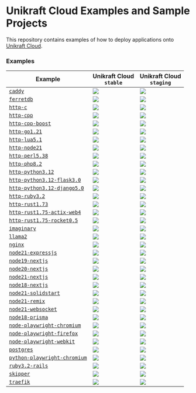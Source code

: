 # Unikraft Cloud Examples and Sample Projects

This repository contains examples of how to deploy applications onto [Unikraft Cloud](https://unikraft.cloud).

### Examples

Example | Unikraft Cloud <br /> `stable` | Unikraft Cloud <br /> `staging` |
|-|-|-|
[`caddy`](https://github.com/unikraft-cloud/examples/tree/main/caddy) | [![](https://github.com/unikraft-cloud/examples/actions/workflows/example-caddy-stable.yaml/badge.svg)](https://github.com/unikraft-cloud/examples/actions/workflows/example-caddy-stable.yaml) | [![](https://github.com/unikraft-cloud/examples/actions/workflows/example-caddy-staging.yaml/badge.svg)](https://github.com/unikraft-cloud/examples/actions/workflows/example-caddy-staging.yaml) |
[`ferretdb`](https://github.com/unikraft-cloud/examples/tree/main/ferretdb) | [![](https://github.com/unikraft-cloud/examples/actions/workflows/example-ferretdb-stable.yaml/badge.svg)](https://github.com/unikraft-cloud/examples/actions/workflows/example-ferretdb-stable.yaml) | [![](https://github.com/unikraft-cloud/examples/actions/workflows/example-ferretdb-staging.yaml/badge.svg)](https://github.com/unikraft-cloud/examples/actions/workflows/example-ferretdb-staging.yaml) |
[`http-c`](https://github.com/unikraft-cloud/examples/tree/main/http-c) | [![](https://github.com/unikraft-cloud/examples/actions/workflows/example-http-c-stable.yaml/badge.svg)](https://github.com/unikraft-cloud/examples/actions/workflows/example-http-c-stable.yaml) | [![](https://github.com/unikraft-cloud/examples/actions/workflows/example-http-c-staging.yaml/badge.svg)](https://github.com/unikraft-cloud/examples/actions/workflows/example-http-c-staging.yaml) |
[`http-cpp`](https://github.com/unikraft-cloud/examples/tree/main/http-cpp) | [![](https://github.com/unikraft-cloud/examples/actions/workflows/example-http-cpp-stable.yaml/badge.svg)](https://github.com/unikraft-cloud/examples/actions/workflows/example-http-cpp-stable.yaml) | [![](https://github.com/unikraft-cloud/examples/actions/workflows/example-http-cpp-staging.yaml/badge.svg)](https://github.com/unikraft-cloud/examples/actions/workflows/example-http-cpp-staging.yaml) |
[`http-cpp-boost`](https://github.com/unikraft-cloud/examples/tree/main/http-cpp-boost) | [![](https://github.com/unikraft-cloud/examples/actions/workflows/example-http-cpp-boost-stable.yaml/badge.svg)](https://github.com/unikraft-cloud/examples/actions/workflows/example-http-cpp-boost-stable.yaml) | [![](https://github.com/unikraft-cloud/examples/actions/workflows/example-http-cpp-boost-staging.yaml/badge.svg)](https://github.com/unikraft-cloud/examples/actions/workflows/example-http-cpp-boost-staging.yaml) |
[`http-go1.21`](https://github.com/unikraft-cloud/examples/tree/main/http-go1.21) | [![](https://github.com/unikraft-cloud/examples/actions/workflows/example-http-go1.21-stable.yaml/badge.svg)](https://github.com/unikraft-cloud/examples/actions/workflows/example-http-go1.21-stable.yaml) | [![](https://github.com/unikraft-cloud/examples/actions/workflows/example-http-go1.21-staging.yaml/badge.svg)](https://github.com/unikraft-cloud/examples/actions/workflows/example-http-go1.21-staging.yaml) |
[`http-lua5.1`](https://github.com/unikraft-cloud/examples/tree/main/http-lua5.1) | [![](https://github.com/unikraft-cloud/examples/actions/workflows/example-http-lua5.1-stable.yaml/badge.svg)](https://github.com/unikraft-cloud/examples/actions/workflows/example-http-lua5.1-stable.yaml) | [![](https://github.com/unikraft-cloud/examples/actions/workflows/example-http-lua5.1-staging.yaml/badge.svg)](https://github.com/unikraft-cloud/examples/actions/workflows/example-http-lua5.1-staging.yaml) |
[`http-node21`](https://github.com/unikraft-cloud/examples/tree/main/http-node21) | [![](https://github.com/unikraft-cloud/examples/actions/workflows/example-http-node21-stable.yaml/badge.svg)](https://github.com/unikraft-cloud/examples/actions/workflows/example-http-node21-stable.yaml) | [![](https://github.com/unikraft-cloud/examples/actions/workflows/example-http-node21-staging.yaml/badge.svg)](https://github.com/unikraft-cloud/examples/actions/workflows/example-http-node21-staging.yaml) |
[`http-perl5.38`](https://github.com/unikraft-cloud/examples/tree/main/http-perl5.38) | [![](https://github.com/unikraft-cloud/examples/actions/workflows/example-http-perl5.38-stable.yaml/badge.svg)](https://github.com/unikraft-cloud/examples/actions/workflows/example-http-perl5.38-stable.yaml) | [![](https://github.com/unikraft-cloud/examples/actions/workflows/example-http-perl5.38-staging.yaml/badge.svg)](https://github.com/unikraft-cloud/examples/actions/workflows/example-http-perl5.38-staging.yaml) |
[`http-php8.2`](https://github.com/unikraft-cloud/examples/tree/main/http-php8.2) | [![](https://github.com/unikraft-cloud/examples/actions/workflows/example-http-php8.2-stable.yaml/badge.svg)](https://github.com/unikraft-cloud/examples/actions/workflows/example-http-php8.2-stable.yaml) | [![](https://github.com/unikraft-cloud/examples/actions/workflows/example-http-php8.2-staging.yaml/badge.svg)](https://github.com/unikraft-cloud/examples/actions/workflows/example-http-php8.2-staging.yaml) |
[`http-python3.12`](https://github.com/unikraft-cloud/examples/tree/main/http-python3.12) | [![](https://github.com/unikraft-cloud/examples/actions/workflows/example-http-python3.12-stable.yaml/badge.svg)](https://github.com/unikraft-cloud/examples/actions/workflows/example-http-python3.12-stable.yaml) | [![](https://github.com/unikraft-cloud/examples/actions/workflows/example-http-python3.12-staging.yaml/badge.svg)](https://github.com/unikraft-cloud/examples/actions/workflows/example-http-python3.12-staging.yaml) |
[`http-python3.12-flask3.0`](https://github.com/unikraft-cloud/examples/tree/main/http-python3.12-flask3.0) | [![](https://github.com/unikraft-cloud/examples/actions/workflows/example-http-python3.12-flask3.0-stable.yaml/badge.svg)](https://github.com/unikraft-cloud/examples/actions/workflows/example-http-python3.12-flask3.0-stable.yaml) | [![](https://github.com/unikraft-cloud/examples/actions/workflows/example-http-python3.12-flask3.0-staging.yaml/badge.svg)](https://github.com/unikraft-cloud/examples/actions/workflows/example-http-python3.12-flask3.0-staging.yaml) |
[`http-python3.12-django5.0`](https://github.com/unikraft-cloud/examples/tree/main/http-python3.12-django5.0) | [![](https://github.com/unikraft-cloud/examples/actions/workflows/example-http-python3.12-django5.0-stable.yaml/badge.svg)](https://github.com/unikraft-cloud/examples/actions/workflows/example-http-python3.12-django5.0-stable.yaml) | [![](https://github.com/unikraft-cloud/examples/actions/workflows/example-http-python3.12-django5.0-staging.yaml/badge.svg)](https://github.com/unikraft-cloud/examples/actions/workflows/example-http-python3.12-django5.0-staging.yaml) |
[`http-ruby3.2`](https://github.com/unikraft-cloud/examples/tree/main/http-ruby3.2) | [![](https://github.com/unikraft-cloud/examples/actions/workflows/example-http-ruby3.2-stable.yaml/badge.svg)](https://github.com/unikraft-cloud/examples/actions/workflows/example-http-ruby3.2-stable.yaml) | [![](https://github.com/unikraft-cloud/examples/actions/workflows/example-http-ruby3.2-staging.yaml/badge.svg)](https://github.com/unikraft-cloud/examples/actions/workflows/example-http-ruby3.2-staging.yaml) |
[`http-rust1.73`](https://github.com/unikraft-cloud/examples/tree/main/http-rust1.73) | [![](https://github.com/unikraft-cloud/examples/actions/workflows/example-http-rust1.73-stable.yaml/badge.svg)](https://github.com/unikraft-cloud/examples/actions/workflows/example-http-rust1.73-stable.yaml) | [![](https://github.com/unikraft-cloud/examples/actions/workflows/example-http-rust1.73-staging.yaml/badge.svg)](https://github.com/unikraft-cloud/examples/actions/workflows/example-http-rust1.73-staging.yaml) |
[`http-rust1.75-actix-web4`](https://github.com/unikraft-cloud/examples/tree/main/http-rust1.75-actix-web4) | [![](https://github.com/unikraft-cloud/examples/actions/workflows/example-http-rust1.75-actix-web4-stable.yaml/badge.svg)](https://github.com/unikraft-cloud/examples/actions/workflows/example-http-rust1.75-actix-web4-stable.yaml) | [![](https://github.com/unikraft-cloud/examples/actions/workflows/example-http-rust1.75-actix-web4-staging.yaml/badge.svg)](https://github.com/unikraft-cloud/examples/actions/workflows/example-http-rust1.75-actix-web4-staging.yaml) |
[`http-rust1.75-rocket0.5`](https://github.com/unikraft-cloud/examples/tree/main/http-rust1.75-rocket0.5) | [![](https://github.com/unikraft-cloud/examples/actions/workflows/example-http-rust1.75-rocket0.5-stable.yaml/badge.svg)](https://github.com/unikraft-cloud/examples/actions/workflows/example-http-rust1.75-rocket0.5-stable.yaml) | [![](https://github.com/unikraft-cloud/examples/actions/workflows/example-http-rust1.75-rocket0.5-staging.yaml/badge.svg)](https://github.com/unikraft-cloud/examples/actions/workflows/example-http-rust1.75-rocket0.5-staging.yaml) |
[`imaginary`](https://github.com/unikraft-cloud/examples/tree/main/imaginary) | [![](https://github.com/unikraft-cloud/examples/actions/workflows/example-imaginary-stable.yaml/badge.svg)](https://github.com/unikraft-cloud/examples/actions/workflows/example-imaginary-stable.yaml) | [![](https://github.com/unikraft-cloud/examples/actions/workflows/example-imaginary-staging.yaml/badge.svg)](https://github.com/unikraft-cloud/examples/actions/workflows/example-imaginary-staging.yaml) |
[`llama2`](https://github.com/unikraft-cloud/examples/tree/main/llama2) | [![](https://github.com/unikraft-cloud/examples/actions/workflows/example-llama2-stable.yaml/badge.svg)](https://github.com/unikraft-cloud/examples/actions/workflows/example-llama2-stable.yaml) | [![](https://github.com/unikraft-cloud/examples/actions/workflows/example-llama2-staging.yaml/badge.svg)](https://github.com/unikraft-cloud/examples/actions/workflows/example-llama2-staging.yaml) |
[`nginx`](https://github.com/unikraft-cloud/examples/tree/main/nginx) | [![](https://github.com/unikraft-cloud/examples/actions/workflows/example-nginx-stable.yaml/badge.svg)](https://github.com/unikraft-cloud/examples/actions/workflows/example-nginx-stable.yaml) | [![](https://github.com/unikraft-cloud/examples/actions/workflows/example-nginx-staging.yaml/badge.svg)](https://github.com/unikraft-cloud/examples/actions/workflows/example-nginx-staging.yaml) |
[`node21-expressjs`](https://github.com/unikraft-cloud/examples/tree/main/node21-expressjs) | [![](https://github.com/unikraft-cloud/examples/actions/workflows/example-node21-expressjs-stable.yaml/badge.svg)](https://github.com/unikraft-cloud/examples/actions/workflows/example-node21-expressjs-stable.yaml) | [![](https://github.com/unikraft-cloud/examples/actions/workflows/example-node21-expressjs-staging.yaml/badge.svg)](https://github.com/unikraft-cloud/examples/actions/workflows/example-node21-expressjs-staging.yaml) |
[`node19-nextjs`](https://github.com/unikraft-cloud/examples/tree/main/node21-nextjs) | [![](https://github.com/unikraft-cloud/examples/actions/workflows/example-node19-nextjs-stable.yaml/badge.svg)](https://github.com/unikraft-cloud/examples/actions/workflows/example-node19-nextjs-stable.yaml) | [![](https://github.com/unikraft-cloud/examples/actions/workflows/example-node19-nextjs-staging.yaml/badge.svg)](https://github.com/unikraft-cloud/examples/actions/workflows/example-node19-nextjs-staging.yaml) |
[`node20-nextjs`](https://github.com/unikraft-cloud/examples/tree/main/node21-nextjs) | [![](https://github.com/unikraft-cloud/examples/actions/workflows/example-node20-nextjs-stable.yaml/badge.svg)](https://github.com/unikraft-cloud/examples/actions/workflows/example-node20-nextjs-stable.yaml) | [![](https://github.com/unikraft-cloud/examples/actions/workflows/example-node20-nextjs-staging.yaml/badge.svg)](https://github.com/unikraft-cloud/examples/actions/workflows/example-node20-nextjs-staging.yaml) |
[`node21-nextjs`](https://github.com/unikraft-cloud/examples/tree/main/node21-nextjs) | [![](https://github.com/unikraft-cloud/examples/actions/workflows/example-node21-nextjs-stable.yaml/badge.svg)](https://github.com/unikraft-cloud/examples/actions/workflows/example-node21-nextjs-stable.yaml) | [![](https://github.com/unikraft-cloud/examples/actions/workflows/example-node21-nextjs-staging.yaml/badge.svg)](https://github.com/unikraft-cloud/examples/actions/workflows/example-node21-nextjs-staging.yaml) |
[`node18-nextjs`](https://github.com/unikraft-cloud/examples/tree/main/node21-nextjs) | [![](https://github.com/unikraft-cloud/examples/actions/workflows/example-node18-nextjs-stable.yaml/badge.svg)](https://github.com/unikraft-cloud/examples/actions/workflows/example-node18-nextjs-stable.yaml) | [![](https://github.com/unikraft-cloud/examples/actions/workflows/example-node18-nextjs-staging.yaml/badge.svg)](https://github.com/unikraft-cloud/examples/actions/workflows/example-node18-nextjs-staging.yaml) |
[`node21-solidstart`](https://github.com/unikraft-cloud/examples/tree/main/node21-solid-start) | [![](https://github.com/unikraft-cloud/examples/actions/workflows/example-node21-solidstart-stable.yaml/badge.svg)](https://github.com/unikraft-cloud/examples/actions/workflows/example-node21-solidstart-stable.yaml) | [![](https://github.com/unikraft-cloud/examples/actions/workflows/example-node21-solidstart-staging.yaml/badge.svg)](https://github.com/unikraft-cloud/examples/actions/workflows/example-node21-solidstart-staging.yaml) |
[`node21-remix`](https://github.com/unikraft-cloud/examples/tree/main/node21-remix) | [![](https://github.com/unikraft-cloud/examples/actions/workflows/example-node21-remix-stable.yaml/badge.svg)](https://github.com/unikraft-cloud/examples/actions/workflows/example-node21-remix-stable.yaml) | [![](https://github.com/unikraft-cloud/examples/actions/workflows/example-node21-remix-staging.yaml/badge.svg)](https://github.com/unikraft-cloud/examples/actions/workflows/example-node21-remix-staging.yaml) |
[`node21-websocket`](https://github.com/unikraft-cloud/examples/tree/main/node21-websocket) | [![](https://github.com/unikraft-cloud/examples/actions/workflows/example-node21-websocket-stable.yaml/badge.svg)](https://github.com/unikraft-cloud/examples/actions/workflows/example-node21-websocket-stable.yaml) | [![](https://github.com/unikraft-cloud/examples/actions/workflows/example-node21-websocket-staging.yaml/badge.svg)](https://github.com/unikraft-cloud/examples/actions/workflows/example-node21-websocket-staging.yaml) |
[`node18-prisma`](https://github.com/unikraft-cloud/examples/tree/main/node18-prisma-rest-express) | [![](https://github.com/unikraft-cloud/examples/actions/workflows/example-node18-prisma-stable.yaml/badge.svg)](https://github.com/unikraft-cloud/examples/actions/workflows/example-node18-prisma-stable.yaml) | [![](https://github.com/unikraft-cloud/examples/actions/workflows/example-node18-prisma-staging.yaml/badge.svg)](https://github.com/unikraft-cloud/examples/actions/workflows/example-node18-prisma-staging.yaml) |
[`node-playwright-chromium`](https://github.com/unikraft-cloud/examples/tree/main/node-playwright-chromium) | [![](https://github.com/unikraft-cloud/examples/actions/workflows/example-node-playwright-chromium-stable.yaml/badge.svg)](https://github.com/unikraft-cloud/examples/actions/workflows/example-node-playwright-chromium-stable.yaml) | [![](https://github.com/unikraft-cloud/examples/actions/workflows/example-node-playwright-chromium-staging.yaml/badge.svg)](https://github.com/unikraft-cloud/examples/actions/workflows/example-node-playwright-chromium-staging.yaml) |
[`node-playwright-firefox`](https://github.com/unikraft-cloud/examples/tree/main/node-playwright-firefox) | [![](https://github.com/unikraft-cloud/examples/actions/workflows/example-node-playwright-firefox-stable.yaml/badge.svg)](https://github.com/unikraft-cloud/examples/actions/workflows/example-node-playwright-firefox-stable.yaml) | [![](https://github.com/unikraft-cloud/examples/actions/workflows/example-node-playwright-firefox-staging.yaml/badge.svg)](https://github.com/unikraft-cloud/examples/actions/workflows/example-node-playwright-firefox-staging.yaml) |
[`node-playwright-webkit`](https://github.com/unikraft-cloud/examples/tree/main/node-playwright-webkit) | [![](https://github.com/unikraft-cloud/examples/actions/workflows/example-node-playwright-webkit-stable.yaml/badge.svg)](https://github.com/unikraft-cloud/examples/actions/workflows/example-node-playwright-webkit-stable.yaml) | [![](https://github.com/unikraft-cloud/examples/actions/workflows/example-node-playwright-webkit-staging.yaml/badge.svg)](https://github.com/unikraft-cloud/examples/actions/workflows/example-node-playwright-webkit-staging.yaml) |
[`postgres`](https://github.com/unikraft-cloud/examples/tree/main/postgres) | [![](https://github.com/unikraft-cloud/examples/actions/workflows/example-postgres-stable.yaml/badge.svg)](https://github.com/unikraft-cloud/examples/actions/workflows/example-postgres-stable.yaml) | [![](https://github.com/unikraft-cloud/examples/actions/workflows/example-postgres-staging.yaml/badge.svg)](https://github.com/unikraft-cloud/examples/actions/workflows/example-postgres-staging.yaml) |
[`python-playwright-chromium`](https://github.com/unikraft-cloud/examples/tree/main/python-playwright-chromium) | [![](https://github.com/unikraft-cloud/examples/actions/workflows/example-python-playwright-chromium-stable.yaml/badge.svg)](https://github.com/unikraft-cloud/examples/actions/workflows/example-python-playwright-chromium-stable.yaml) | [![](https://github.com/unikraft-cloud/examples/actions/workflows/example-python-playwright-chromium-staging.yaml/badge.svg)](https://github.com/unikraft-cloud/examples/actions/workflows/example-python-playwright-chromium-staging.yaml) |
[`ruby3.2-rails`](https://github.com/unikraft-cloud/examples/tree/main/ruby3.2-rails) | [![](https://github.com/unikraft-cloud/examples/actions/workflows/example-ruby3.2-rails-stable.yaml/badge.svg)](https://github.com/unikraft-cloud/examples/actions/workflows/example-ruby3.2-rails-stable.yaml) | [![](https://github.com/unikraft-cloud/examples/actions/workflows/example-ruby3.2-rails-staging.yaml/badge.svg)](https://github.com/unikraft-cloud/examples/actions/workflows/example-ruby3.2-rails-staging.yaml) |
[`skipper`](https://github.com/unikraft-cloud/examples/tree/main/skipper) | [![](https://github.com/unikraft-cloud/examples/actions/workflows/example-skipper-stable.yaml/badge.svg)](https://github.com/unikraft-cloud/examples/actions/workflows/example-skipper-stable.yaml) | [![](https://github.com/unikraft-cloud/examples/actions/workflows/example-skipper-staging.yaml/badge.svg)](https://github.com/unikraft-cloud/examples/actions/workflows/example-skipper-staging.yaml) |
[`traefik`](https://github.com/unikraft-cloud/examples/tree/main/traefik) | [![](https://github.com/unikraft-cloud/examples/actions/workflows/example-traefik-stable.yaml/badge.svg)](https://github.com/unikraft-cloud/examples/actions/workflows/example-traefik-stable.yaml) | [![](https://github.com/unikraft-cloud/examples/actions/workflows/example-traefik-staging.yaml/badge.svg)](https://github.com/unikraft-cloud/examples/actions/workflows/example-traefik-staging.yaml) |
